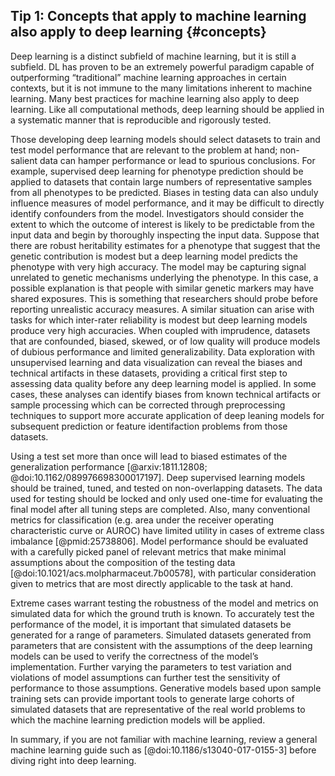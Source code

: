 ## Tip 1: Concepts that apply to machine learning also apply to deep learning {#concepts}

Deep learning is a distinct subfield of machine learning, but it is still a subfield.
DL has proven to be an extremely powerful paradigm capable of outperforming “traditional” machine learning approaches in certain contexts, but it is not immune to the many limitations inherent to machine learning.
Many best practices for machine learning also apply to deep learning.
Like all computational methods, deep learning should be applied in a systematic manner that is reproducible and rigorously tested.

Those developing deep learning models should select datasets to train and test model performance that are relevant to the problem at hand; non-salient data can hamper performance or lead to spurious conclusions. For example, supervised deep learning for phenotype prediction should be applied to datasets that contain large numbers of representative samples from all phenotypes to be predicted.
Biases in testing data can also unduly influence measures of model performance, and it may be difficult to directly identify confounders from the model.
Investigators should consider the extent to which the outcome of interest is likely to be predictable from the input data and begin by thoroughly inspecting the input data.
Suppose that there are robust heritability estimates for a phenotype that suggest that the genetic contribution is modest but a deep learning model predicts the phenotype with very high accuracy.
The model may be capturing signal unrelated to genetic mechanisms underlying the phenotype.
In this case, a possible explanation is that people with similar genetic markers may have shared exposures.
This is something that researchers should probe before reporting unrealistic accuracy measures.
A similar situation can arise with tasks for which inter-rater reliability is modest but deep learning models produce very high accuracies.
When coupled with imprudence, datasets that are confounded, biased, skewed, or of low quality will produce models of dubious performance and limited generalizability. Data exploration with unsupervised learning and data visualization can reveal the biases and technical artifacts in these datasets, providing a critical first step to assessing data quality before any deep learning model is applied. In some cases, these analyses can identify biases from known technical artifacts or sample processing which can be corrected through preprocessing techniques to support more accurate application of deep leaning models for subsequent prediction or feature identifaction problems from those datasets.

Using a test set more than once will lead to biased estimates of the generalization performance  [@arxiv:1811.12808; @doi:10.1162/089976698300017197].
Deep supervised learning models should be trained, tuned, and tested on non-overlapping datasets.
The data used for testing should be locked and only used one-time for evaluating the final model after all tuning steps are completed.
Also, many conventional metrics for classification (e.g. area under the receiver operating characteristic curve or AUROC) have limited utility in cases of extreme class imbalance [@pmid:25738806].
Model performance should be evaluated with a carefully picked panel of relevant metrics that make minimal assumptions about the composition of the testing data [@doi:10.1021/acs.molpharmaceut.7b00578], with particular consideration given to metrics that are most directly applicable to the task at hand.

Extreme cases warrant testing the robustness of the model and metrics on simulated data for which the ground truth is known. To accurately test the performance of the model, it is important that simulated datasets be generated for a range of parameters.
Simulated datasets generated from parameters that are consistent with the assumptions of the deep learning models can be used to verify the correctness of the model’s implementation. Further varying the parameters to test variation and violations of model assumptions can further test the sensitivity of performance to those assumptions. Generative models based upon sample training sets can provide important tools to generate large cohorts of simulated datasets that are representative of the real world problems to which the machine learning prediction models will be applied.

In summary, if you are not familiar with machine learning, review a general machine learning guide such as [@doi:10.1186/s13040-017-0155-3] before diving right into deep learning.
